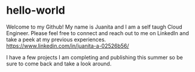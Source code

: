# hello-world

Welcome to my Github! My name is Juanita and I am a self taugh Cloud Engineer. Please feel free to connect and reach out to me on LinkedIn and take a peek at my previous experiences. 
https://www.linkedin.com/in/juanita-a-02526b56/

I have a few projects I am completing and publishing this summer so be sure to come back and take a look around. 



